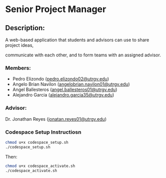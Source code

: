 # Senior Project Manager

## Description:
A web-based application that students and advisors can use to share project ideas,

communicate with each other, and to form teams with an assigned advisor.

### Members:
- Pedro Elizondo (pedro.elizondo02@utrgv.edu)
- Angelo Brian Navilon (angelobrian.navilon01@utrgv.edu)
- Angel Ballesteros (angel.ballesteros01@utrgv.edu)
- Alejandro Garcia (alejandro.garcia35@utrgv.edu)

### Advisor: 
Dr. Jonathan Reyes (jonatan.reyes01@utrgv.edu)

### Codespace Setup Instructiosn
```sh
chmod u+x codespace_setup.sh
./codespace_setup.sh
```
Then:
```sh
chmod u+x codespace_activate.sh
./codespace_activate.sh
```

